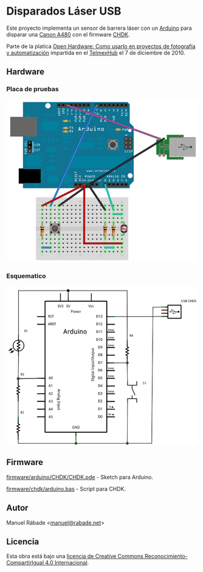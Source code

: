 Disparados Láser USB
====================

Este proyecto implementa un sensor de barrera láser con un
[Arduino](http://arduino.cc) para disparar una [Canon
A480](http://chdk.wikia.com/wiki/A480) con el firmware
[CHDK](http://chdk.wikia.com).

Parte de la platica [Open Hardware: Como usarlo en proyectos de
fotografía y
automatización](http://speakerdeck.com/manuelrabade/sensor-de-barrea-laser-para-disparar-una-canon-a480)
impartida en el [TelmexHub](http://www.telmexhub.com.mx/) el 7 de
diciembre de 2010.

Hardware
--------

### Placa de pruebas

![Prototipo](hardware/breadboard.png "Prototipo")

### Esquematico

![Esquematico](hardware/schematic.png "Esquematico")

Firmware
--------

[firmware/arduino/CHDK/CHDK.pde](firmware/arduino/CHDK/CHDK.pde) -
Sketch para Arduino.

[firmware/chdk/arduino.bas](firmware/chdk/arduino.bas) - Script para
CHDK.

Autor
-----

Manuel Rábade <[manuel@rabade.net](mailto:manuel@rabade.net)>

Licencia
--------

Esta obra está bajo una [licencia de Creative Commons
Reconocimiento-CompartirIgual 4.0
Internacional](http://creativecommons.org/licenses/by-sa/4.0/).
